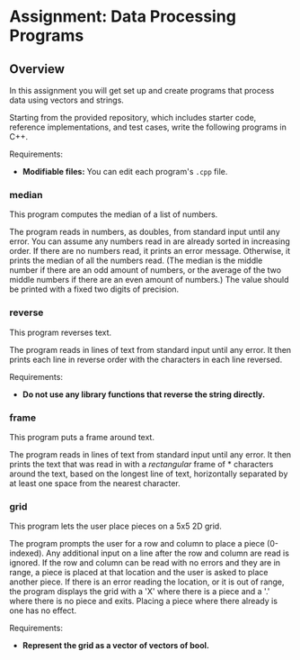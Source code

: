 # Assignment: Data Processing Programs



## Overview

In this assignment you will get set up and create programs that
process data using vectors and strings.

Starting from the provided repository, which includes starter code, reference
implementations, and test cases, write the following programs
in C++.

Requirements:
* **Modifiable files:** You can edit each program's `.cpp` file.



### median

This program computes the median of a list of numbers.

The program reads in numbers, as doubles, from standard input until
any error.  You can assume any numbers read in are already
sorted in increasing order. If there are no numbers read, it prints an
error message.  Otherwise, it prints the median of all the numbers
read. (The median is the middle number if there are an odd amount of
numbers, or the average of the two middle numbers if there are an even
amount of numbers.) The value should be printed with a fixed two
digits of precision.



### reverse

This program reverses text.

The program reads in lines of text from standard input until any
error. It then prints each line in reverse order with the characters
in each line reversed.

Requirements:
* **Do not use any library functions that reverse the string directly.**



### frame

This program puts a frame around text.

The program reads in lines of text from standard input until any
error. It then prints the text that was read in with a *rectangular*
frame of * characters around the text, based on the longest line of
text, horizontally separated by at least one space from the nearest
character.



### grid

This program lets the user place pieces on a 5x5 2D grid.

The program prompts the user for a row and column to place a piece
(0-indexed). Any additional input on a line after the row and column
are read is ignored. If the row and column can be read with no errors
and they are in range, a piece is placed at that location and the user
is asked to place another piece. If there is an error reading the
location, or it is out of range, the program displays the grid with a
'X' where there is a piece and a '.' where there is no piece and
exits. Placing a piece where there already is one has no effect.

Requirements:
* **Represent the grid as a vector of vectors of bool.**
